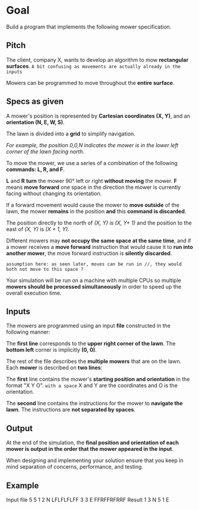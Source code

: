 # Goal

Build a program that implements the following mower specification.

## Pitch

The client, company X, wants to develop an algorithm to mow **rectangular surfaces**. 
`A bit confusing as movements are actually already in the inputs`

Mowers can be programmed to move throughout the **entire surface**.

## Specs as given
 
A mower's position is represented by **Cartesian coordinates (X, Y)**, and an **orientation (N, E, W, S)**.

The lawn is divided into a **grid** to simplify navigation.

*For example, the position 0,0,N indicates the mower is in the lower left corner of the lawn facing north.*

To move the mower, we use a series of a combination of the following **commands: L, R, and F**.

**L** and **R** **turn** the mower 90° left or right **without moving** the mower.
**F** means **move forward** one space in the direction the mower is currently facing without changing its orientation.

If a forward movement would cause the mower to **move outside** of the lawn, the mower **remains** in the position **and** this **command is discarded**.
 
The position directly to the north of *(X, Y)* is *(X, Y+ 1)* and the position to the east of *(X, Y)* is *(X + 1, Y)*.

Different mowers may **not occupy the same space at the same time**,
 and if a mower receives a **move forward** instruction that would cause it to **run into another mower**,
 the move forward instruction is **silently discarded**.
 
`assumption here: as seen later, moves can be run in //, they would both not move to this space ?`

Your simulation will be run on a machine with multiple CPUs so multiple **mowers should be processed simultaneously** in order to speed up the overall execution time.

## Inputs

The mowers are programmed using an input **file** constructed in the following manner:

The **first line** corresponds to the **upper right corner of the lawn**.
The **bottom left** corner is implicitly **(0, 0)**.

The rest of the file describes the **multiple mowers** that are on the lawn.
Each **mower** is described on **two lines**:

The **first** line contains the mower's **starting position and orientation** in the format "X Y O". `with a space`
X and Y are the coordinates and O is the orientation.

The **second** line contains the instructions for the mower to **navigate the lawn**.
The instructions are **not separated by spaces**.

## Output

At the end of the simulation, the **final position and orientation of each mower is output in the order that the mower appeared in the input**.

When designing and implementing your solution ensure that you keep in mind separation of concerns, performance, and testing.

## Example
Input file
5 5
1 2 N
LFLFLFLFF
3 3 E
FFRFFRFRRF
Result
1 3 N
5 1 E